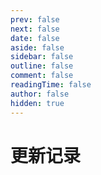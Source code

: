 ```yaml
---
prev: false
next: false
date: false
aside: false
sidebar: false
outline: false
comment: false
readingTime: false
author: false
hidden: true
---
```


<script setup>
import { ref } from 'vue';
import { ElTag } from 'element-plus';

const logList = ref([])

const allDocs = [...window.docs].filter(item => !item.meta.hidden)
                .sort((a, b) => b.meta.date.localeCompare(a.meta.date))
                .map(item => ({ ...item, ...item.meta,date: item.meta.date.slice(0, 10) }));


const allDocsRes = {};
allDocs.forEach((item) => {
  if (!allDocsRes[item.date]) allDocsRes[item.date] = [];
  allDocsRes[item.date].push(item);
});
logList.value = allDocsRes

const getTag = (str) => {
  if(str.startsWith('/notes/')) return '发表了一篇笔记'
  if(str.startsWith('/wtf/')) return '记录了一个问题'
  return '发表了一篇笔记'
}

const tagType = ['primary', 'success', 'warning', 'danger']

</script>

# 更新记录

<template v-for="(item, key) in logList" :key="key">
  <h2>{{ key }}</h2>

  <ul>
    <li v-for="doc in item" :key="doc.route" style="position: relative;">
      {{ getTag(doc.route) }} 快来瞅瞅 👀 <a :href="doc.route">《{{ doc.title }}》</a>
      <span style="position: absolute; top: -1px;right: 0;">
        <template v-for="(tag, i) in doc.tag" :key="i" >
          <el-tag :type="tagType[i % tagType.length] || 'primary'" size="small" style="margin-right: 3px">{{ tag }}</el-tag>
        </template>
      </span>
    </li>
  </ul>
</template>
  